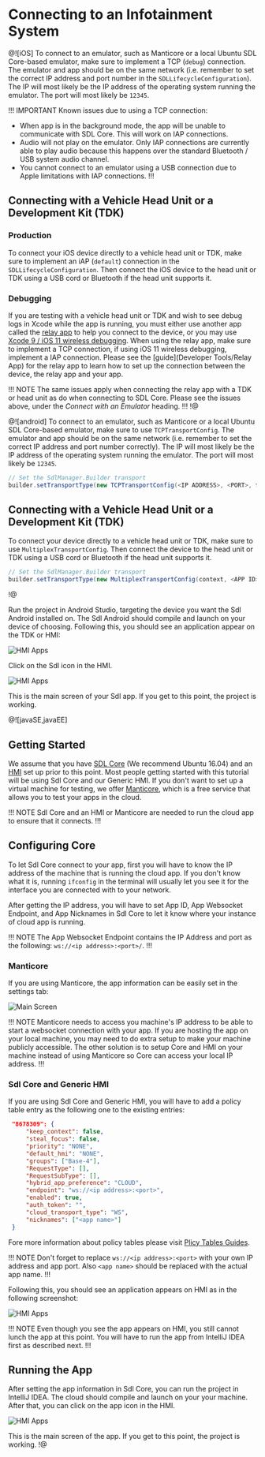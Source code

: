 # Connecting to an Infotainment System

@![iOS]
To connect to an emulator, such as Manticore or a local Ubuntu SDL Core-based emulator, make sure to implement a TCP (`debug`) connection. The emulator and app should be on the same network (i.e. remember to set the correct IP address and port number in the `SDLLifecycleConfiguration`). The IP will most likely be the IP address of the operating system running the emulator. The port will most likely be `12345`.

!!! IMPORTANT
Known issues due to using a TCP connection:

* When app is in the background mode, the app will be unable to communicate with SDL Core. This will work on IAP connections.
* Audio will not play on the emulator. Only IAP connections are currently able to play audio because this happens over the standard Bluetooth / USB system audio channel.
* You cannot connect to an emulator using a USB connection due to Apple limitations with IAP connections.
!!!

## Connecting with a Vehicle Head Unit or a Development Kit (TDK)
### Production
To connect your iOS device directly to a vehicle head unit or TDK, make sure to implement an iAP (`default`) connection in the `SDLLifecycleConfiguration`. Then connect the iOS device to the head unit or TDK using a USB cord or Bluetooth if the head unit supports it.

### Debugging
If you are testing with a vehicle head unit or TDK and wish to see debug logs in Xcode while the app is running, you must either use another app called the [relay app](https://github.com/smartdevicelink/relay_app_ios) to help you connect to the device, or you may use [Xcode 9 / iOS 11 wireless debugging](https://developer.apple.com/videos/play/wwdc2017/404/). When using the relay app, make sure to implement a TCP connection, if using iOS 11 wireless debugging, implement a IAP connection. Please see the [guide](Developer Tools/Relay App) for the relay app to learn how to set up the connection between the device, the relay app and your app.

!!! NOTE
The same issues apply when connecting the relay app with a TDK or head unit as do when connecting to SDL Core. Please see the issues above, under the *Connect with an Emulator* heading.
!!!
!@

@![android]
To connect to an emulator, such as Manticore or a local Ubuntu SDL Core-based emulator, make sure to use `TCPTransportConfig`. The emulator and app should be on the same network (i.e. remember to set the correct IP address and port number correctly). The IP will most likely be the IP address of the operating system running the emulator. The port will most likely be `12345`.

```java 
// Set the SdlManager.Builder transport 
builder.setTransportType(new TCPTransportConfig(<IP ADDRESS>, <PORT>, false));
```

## Connecting with a Vehicle Head Unit or a Development Kit (TDK)
To connect your device directly to a vehicle head unit or TDK, make sure to use `MultiplexTransportConfig`. Then connect the device to the head unit or TDK using a USB cord or Bluetooth if the head unit supports it.


```java
// Set the SdlManager.Builder transport 
builder.setTransportType(new MultiplexTransportConfig(context, <APP ID>));
```
!@

Run the project in Android Studio, targeting the device you want the Sdl Android installed on. The Sdl Android should compile and launch on your device of choosing. Following this, you should see an application appear on the TDK or HMI:

![HMI Apps](assets/hmi1.png)

Click on the Sdl icon in the HMI.

![HMI Apps](assets/hmi2.png)

This is the main screen of your Sdl app. If you get to this point, the project is working.

@![javaSE,javaEE]
## Getting Started
We assume that you have [SDL Core](https://github.com/smartdevicelink/sdl_core) (We recommend Ubuntu 16.04) and an [HMI](https://github.com/smartdevicelink/generic_hmi) set up prior to this point. Most people getting started with this tutorial will be using Sdl Core and our Generic HMI. If you don't want to set up a virtual machine for testing, we offer [Manticore](https://smartdevicelink.com/resources/manticore/), which is a free service that allows you to test your apps in the cloud.

!!! NOTE
Sdl Core and an HMI or Manticore are needed to run the cloud app to ensure that it connects.
!!!

## Configuring Core 
To let Sdl Core connect to your app, first you will have to know the IP address of the machine that is running the cloud app. If you don't know what it is, running ```ifconfig``` in the terminal will usually let you see it for the interface you are connected with to your network. 

After getting the IP address, you will have to set App ID, App Websocket Endpoint, and App Nicknames in Sdl Core to let it know where your instance of cloud app is running. 

!!! NOTE
The App Websocket Endpoint contains the IP Address and port as the following: `ws://<ip address>:<port>/`.
!!!


### Manticore
If you are using Manticore, the app information can be easily set in the settings tab:

![Main Screen](assets/manticore1.png)

!!! NOTE
Manticore needs to access you machine's IP address to be able to start a websocket connection with your app. If you are hosting the app on your local machine, you may need to do extra setup to make your machine publicly accessible. The other solution is to setup Core and HMI on your machine instead of using Manticore so Core can access your local IP address.
!!!

### Sdl Core and Generic HMI
If you are using Sdl Core and Generic HMI, you will have to add a policy table entry as the following one to the existing entries:

```JSON
 "8678309": {
     "keep_context": false,
     "steal_focus": false,
     "priority": "NONE",
     "default_hmi": "NONE",
     "groups": ["Base-4"],
     "RequestType": [],
     "RequestSubType": [],
     "hybrid_app_preference": "CLOUD",
     "endpoint": "ws://<ip address>:<port>",
     "enabled": true,
     "auth_token": "",
     "cloud_transport_type": "WS",
     "nicknames": ["<app name>"]
 }
```

Fore more information about policy tables please visit [Plicy Tables Guides](https://smartdevicelink.com/en/guides/sdl-server/api-reference-documentation/policy-table/overview).

!!! NOTE
Don't forget to replace `ws://<ip address>:<port>` with your own IP address and app port. Also `<app name>` should be replaced with the actual app name.
!!!

Following this, you should see an application appears on HMI as in the following screenshot:

![HMI Apps](assets/hmi1.png)

!!! NOTE
Even though you see the app appears on HMI, you still cannot lunch the app at this point. You will have to run the app from IntelliJ IDEA first as described next.
!!!

## Running the App
After setting the app information in Sdl Core, you can run the project in IntelliJ IDEA. The cloud should compile and launch on your your machine. After that, you can click on the app icon in the HMI.

![HMI Apps](assets/hmi2.png)

This is the main screen of the  app. If you get to this point, the project is working.
!@